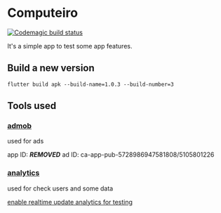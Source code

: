 # Computeiro

[![Codemagic build status](https://api.codemagic.io/apps/5cb165b1aef6f8001d732419/5cb165b1aef6f8001d732418/status_badge.svg)](https://codemagic.io/apps/5cb165b1aef6f8001d732419/5cb165b1aef6f8001d732418/latest_build)

It's a simple app to test some app features.

## Build a new version

```
flutter build apk --build-name=1.0.3 --build-number=3
```

## Tools used

### [admob](https://apps.admob.com/v2/apps/8852586496/adunits/list?_ga=2.111571204.1678589103.1555132940-411955671.1555132940)

used for ads

app ID: ***REMOVED***
ad ID: ca-app-pub-5728986947581808/5105801226

### [analytics](https://console.firebase.google.com/u/0/project/computeiro-520c1/analytics/app/android:pineapple.tech.computeiro/overview%3Ft=1&cs=app.m.dashboard.overview&g=1)

used for check users and some data

[enable realtime update analytics for testing](https://support.google.com/firebase/answer/7201382?hl=pt&utm_id=ad&authuser=0)
